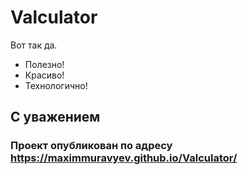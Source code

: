 # Valculator
Вот так да.
* Полезно!
* Красиво!
* Технологично!

## С уважением
### Проект опубликован по адресу https://maximmuravyev.github.io/Valculator/
